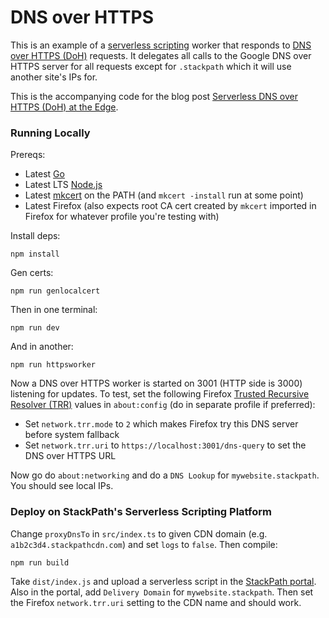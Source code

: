 # DNS over HTTPS

This is an example of a [serverless scripting](https://www.stackpath.com/products/edge-computing/serverless-scripting/) 
worker that responds to [DNS over HTTPS (DoH)](https://en.wikipedia.org/wiki/DNS_over_HTTPS) 
requests. It delegates all calls to the Google DNS over HTTPS server for all 
requests except for `.stackpath` which it will use another site's IPs for.

This is the accompanying code for the blog post
[Serverless DNS over HTTPS (DoH) at the Edge](https://blog.stackpath.com/serverless-dns-over-https-at-the-edge-doh).

### Running Locally

Prereqs:

* Latest [Go](https://golang.org/)
* Latest LTS [Node.js](https://nodejs.org)
* Latest [mkcert](https://github.com/FiloSottile/mkcert) on the PATH (and `mkcert -install` run at some point)
* Latest Firefox (also expects root CA cert created by `mkcert` imported in Firefox for whatever profile you're testing
  with)

Install deps:

    npm install

Gen certs:

    npm run genlocalcert

Then in one terminal:

    npm run dev

And in another:

    npm run httpsworker

Now a DNS over HTTPS worker is started on 3001 (HTTP side is 3000) listening for updates. To test, set the following
Firefox [Trusted Recursive Resolver (TRR)](https://wiki.mozilla.org/Trusted_Recursive_Resolver) values in `about:config`
(do in separate profile if preferred):

* Set `network.trr.mode` to `2` which makes Firefox try this DNS server before system fallback
* Set `network.trr.uri` to `https://localhost:3001/dns-query` to set the DNS over HTTPS URL

Now go do `about:networking` and do a `DNS Lookup` for `mywebsite.stackpath`. You should see local IPs.

### Deploy on StackPath's Serverless Scripting Platform

Change `proxyDnsTo` in `src/index.ts` to given CDN domain (e.g. `a1b2c3d4.stackpathcdn.com`) and set `logs` to `false`.
Then compile:

    npm run build

Take `dist/index.js` and upload a serverless script in the [StackPath portal](https://control.stackpath.com/). Also in
the portal, add `Delivery Domain` for `mywebsite.stackpath`. Then set the Firefox `network.trr.uri` setting to the CDN
name and should work.
